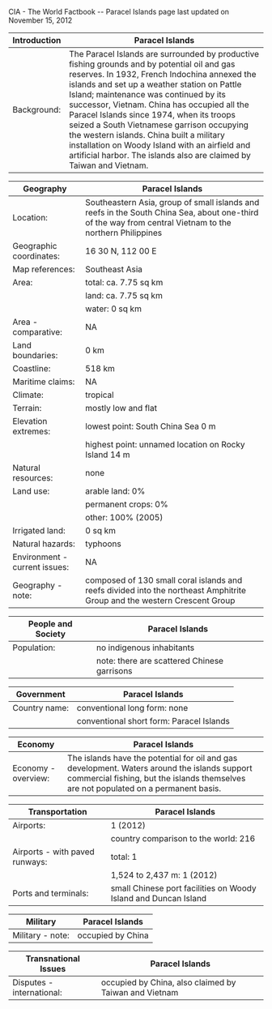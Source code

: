 CIA - The World Factbook -- Paracel Islands
page last updated on November 15, 2012


| Introduction | Paracel Islands |
| --- | --- |
| Background: | The Paracel Islands are surrounded by productive fishing grounds and by potential oil and gas reserves. In 1932, French Indochina annexed the islands and set up a weather station on Pattle Island; maintenance was continued by its successor, Vietnam. China has occupied all the Paracel Islands since 1974, when its troops seized a South Vietnamese garrison occupying the western islands. China built a military installation on Woody Island with an airfield and artificial harbor. The islands also are claimed by Taiwan and Vietnam. |


| Geography | Paracel Islands |
| --- | --- |
| Location: | Southeastern Asia, group of small islands and reefs in the South China Sea, about one-third of the way from central Vietnam to the northern Philippines |
| Geographic coordinates: | 16 30 N, 112 00 E |
| Map references: | Southeast Asia |
| Area: | total: ca. 7.75 sq km |
| | land: ca. 7.75 sq km |
| | water: 0 sq km |
| Area - comparative: | NA |
| Land boundaries: | 0 km |
| Coastline: | 518 km |
| Maritime claims: | NA |
| Climate: | tropical |
| Terrain: | mostly low and flat |
| Elevation extremes: | lowest point: South China Sea 0 m |
| | highest point: unnamed location on Rocky Island 14 m |
| Natural resources: | none |
| Land use: | arable land: 0% |
| | permanent crops: 0% |
| | other: 100% (2005) |
| Irrigated land: | 0 sq km |
| Natural hazards: | typhoons |
| Environment - current issues: | NA |
| Geography - note: | composed of 130 small coral islands and reefs divided into the northeast Amphitrite Group and the western Crescent Group |


| People and Society | Paracel Islands |
| --- | --- |
| Population: | no indigenous inhabitants |
| | note: there are scattered Chinese garrisons |


| Government | Paracel Islands |
| --- | --- |
| Country name: | conventional long form: none |
| | conventional short form: Paracel Islands |


| Economy | Paracel Islands |
| --- | --- |
| Economy - overview: | The islands have the potential for oil and gas development. Waters around the islands support commercial fishing, but the islands themselves are not populated on a permanent basis. |


| Transportation | Paracel Islands |
| --- | --- |
| Airports: | 1 (2012) |
| | country comparison to the world: 216 |
| Airports - with paved runways: | total: 1 |
| | 1,524 to 2,437 m: 1 (2012) |
| Ports and terminals: | small Chinese port facilities on Woody Island and Duncan Island |


| Military | Paracel Islands |
| --- | --- |
| Military - note: | occupied by China |


| Transnational Issues | Paracel Islands |
| --- | --- |
| Disputes - international: | occupied by China, also claimed by Taiwan and Vietnam |
